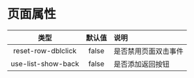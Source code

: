 # 页面属性

|  类型  | 默认值 | 说明                                 |
| :----: | :----: | :----------------------------------- |
| reset-row-dblclick |   false    | 是否禁用页面双击事件 |
| use-list-show-back |   false    | 是否添加返回按钮 |

